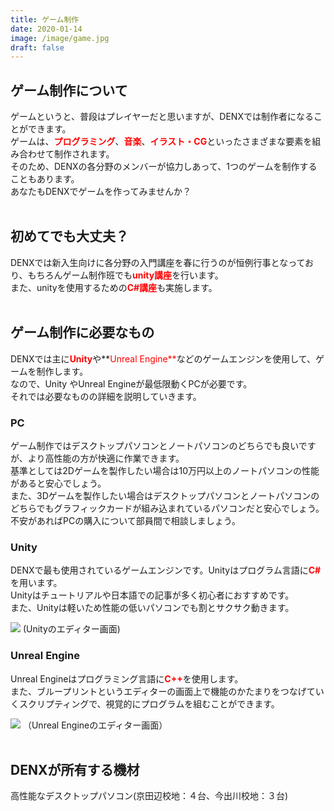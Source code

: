```yaml
---
title: ゲーム制作
date: 2020-01-14
image: /image/game.jpg
draft: false
---
```

## ゲーム制作について

ゲームというと、普段はプレイヤーだと思いますが、DENXでは制作者になることができます。<br>
ゲームは、<span style="color:red">**プログラミング**</span>、<span style="color:red">**音楽**</span>、<span style="color:red">**イラスト・CG**</span>といったさまざまな要素を組み合わせて制作されます。<br>そのため、DENXの各分野のメンバーが協力しあって、1つのゲームを制作することもあります。<br>あなたもDENXでゲームを作ってみませんか？<br><br>

## 初めてでも大丈夫？

DENXでは新入生向けに各分野の入門講座を春に行うのが恒例行事となっており、もちろんゲーム制作班でも<span style="color:red">**unity講座**</span>を行います。<br>また、unityを使用するための<span style="color:red">**C#講座**</span>も実施します。
<br><br>

## ゲーム制作に必要なもの

DENXでは主に<span style="color:red">**Unity**</span>や**<span style="color:red">Unreal Engine**</span>などのゲームエンジンを使用して、ゲームを制作します。<br>なので、Unity やUnreal Engineが最低限動くPCが必要です。<br> それでは必要なものの詳細を説明していきます。
<br>

### PC

ゲーム制作ではデスクトップパソコンとノートパソコンのどちらでも良いですが、より高性能の方が快適に作業できます。<br>基準としては2Dゲームを製作したい場合は10万円以上のノートパソコンの性能があると安心でしょう。<br>また、3Dゲームを製作したい場合はデスクトップパソコンとノートパソコンのどちらでもグラフィックカードが組み込まれているパソコンだと安心でしょう。<br>不安があればPCの購入について部員間で相談しましょう。<br>

### Unity

DENXで最も使用されているゲームエンジンです。Unityはプログラム言語に<span style="color:red"><b>C#</b></span>を用います。<br>Unityはチュートリアルや日本語での記事が多く初心者におすすめです。<br>また、Unityは軽いため性能の低いパソコンでも割とサクサク動きます。<br>

![](/image/unknown.png)
(Unityのエディター画面)<br>
### Unreal Engine

Unreal Engineはプログラミング言語に<span style="color:red">**C++**</span>を使用します。<br>また、ブループリントというエディターの画面上で機能のかたまりをつなげていくスクリプティングで、視覚的にプログラムを組むことができます。<br>

![](/image/u2.jpg)
（Unreal Engineのエディター画面）<br><br>

## DENXが所有する機材

高性能なデスクトップパソコン(京田辺校地：４台、今出川校地：３台)<br>